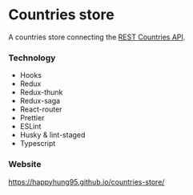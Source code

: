 # Countries store

A countries store connecting the [REST Countries API](https://restcountries.eu/). 

### Technology
* Hooks
* Redux
* Redux-thunk
* Redux-saga
* React-router
* Prettier
* ESLint
* Husky & lint-staged
* Typescript

### Website
https://happyhung95.github.io/countries-store/
